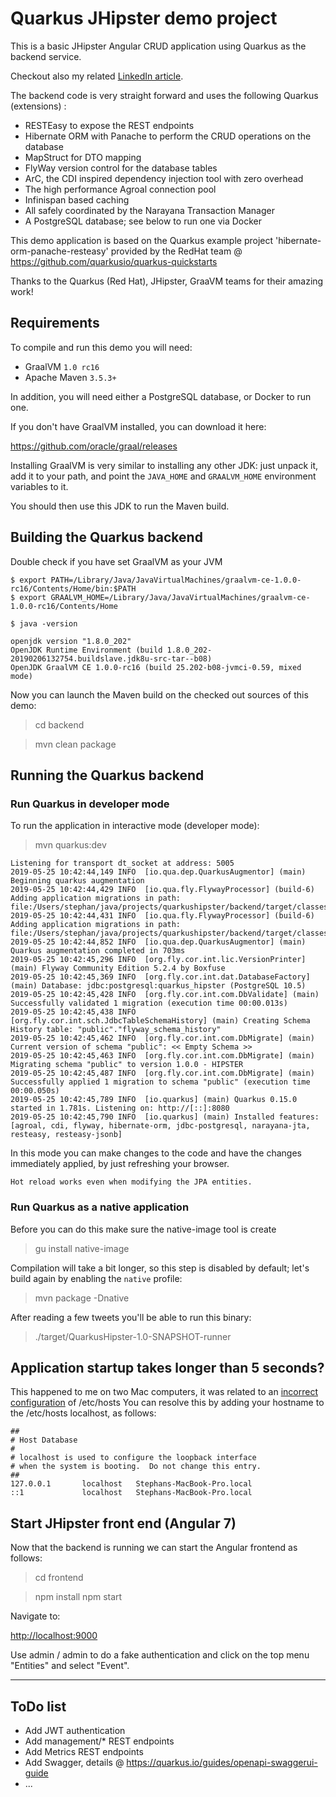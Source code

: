 # Quarkus JHipster demo project

This is a basic JHipster Angular CRUD application using Quarkus as the backend service.

Checkout also my related [LinkedIn article](https://www.linkedin.com/pulse/jhipster-quarkus-demo-app-stephan-janssen).

The backend code is very straight forward and uses the following Quarkus (extensions) :
 - RESTEasy to expose the REST endpoints
 - Hibernate ORM with Panache to perform the CRUD operations on the database
 - MapStruct for DTO mapping
 - FlyWay version control for the database tables
 - ArC, the CDI inspired dependency injection tool with zero overhead
 - The high performance Agroal connection pool
 - Infinispan based caching
 - All safely coordinated by the Narayana Transaction Manager
 - A PostgreSQL database; see below to run one via Docker
 
This demo application is based on the Quarkus example project  'hibernate-orm-panache-resteasy' provided by the RedHat team @ https://github.com/quarkusio/quarkus-quickstarts

Thanks to the Quarkus (Red Hat), JHipster, GraaVM teams for their amazing work! 


## Requirements

To compile and run this demo you will need:
- GraalVM `1.0 rc16`
- Apache Maven `3.5.3+`

In addition, you will need either a PostgreSQL database, or Docker to run one.

If you don't have GraalVM installed, you can download it here:

<https://github.com/oracle/graal/releases>

Installing GraalVM is very similar to installing any other JDK:
just unpack it, add it to your path, and point the `JAVA_HOME`
and `GRAALVM_HOME` environment variables to it.

You should then use this JDK to run the Maven build.


## Building the Quarkus backend

Double check if you have set GraalVM as your JVM

```
$ export PATH=/Library/Java/JavaVirtualMachines/graalvm-ce-1.0.0-rc16/Contents/Home/bin:$PATH
$ export GRAALVM_HOME=/Library/Java/JavaVirtualMachines/graalvm-ce-1.0.0-rc16/Contents/Home 

$ java -version

openjdk version "1.8.0_202"
OpenJDK Runtime Environment (build 1.8.0_202-20190206132754.buildslave.jdk8u-src-tar--b08)
OpenJDK GraalVM CE 1.0.0-rc16 (build 25.202-b08-jvmci-0.59, mixed mode)
```

Now you can launch the Maven build on the checked out sources of this demo:

> cd backend

> mvn clean package

## Running the Quarkus backend

### Run Quarkus in developer mode

To run the application in interactive mode (developer mode):

>  mvn quarkus:dev

```
Listening for transport dt_socket at address: 5005
2019-05-25 10:42:44,149 INFO  [io.qua.dep.QuarkusAugmentor] (main) Beginning quarkus augmentation
2019-05-25 10:42:44,429 INFO  [io.qua.fly.FlywayProcessor] (build-6) Adding application migrations in path: file:/Users/stephan/java/projects/quarkushipster/backend/target/classes/db/migration/
2019-05-25 10:42:44,431 INFO  [io.qua.fly.FlywayProcessor] (build-6) Adding application migrations in path: file:/Users/stephan/java/projects/quarkushipster/backend/target/classes/db/migration
2019-05-25 10:42:44,852 INFO  [io.qua.dep.QuarkusAugmentor] (main) Quarkus augmentation completed in 703ms
2019-05-25 10:42:45,296 INFO  [org.fly.cor.int.lic.VersionPrinter] (main) Flyway Community Edition 5.2.4 by Boxfuse
2019-05-25 10:42:45,369 INFO  [org.fly.cor.int.dat.DatabaseFactory] (main) Database: jdbc:postgresql:quarkus_hipster (PostgreSQL 10.5)
2019-05-25 10:42:45,428 INFO  [org.fly.cor.int.com.DbValidate] (main) Successfully validated 1 migration (execution time 00:00.013s)
2019-05-25 10:42:45,438 INFO  [org.fly.cor.int.sch.JdbcTableSchemaHistory] (main) Creating Schema History table: "public"."flyway_schema_history"
2019-05-25 10:42:45,462 INFO  [org.fly.cor.int.com.DbMigrate] (main) Current version of schema "public": << Empty Schema >>
2019-05-25 10:42:45,463 INFO  [org.fly.cor.int.com.DbMigrate] (main) Migrating schema "public" to version 1.0.0 - HIPSTER
2019-05-25 10:42:45,487 INFO  [org.fly.cor.int.com.DbMigrate] (main) Successfully applied 1 migration to schema "public" (execution time 00:00.050s)
2019-05-25 10:42:45,789 INFO  [io.quarkus] (main) Quarkus 0.15.0 started in 1.781s. Listening on: http://[::]:8080
2019-05-25 10:42:45,790 INFO  [io.quarkus] (main) Installed features: [agroal, cdi, flyway, hibernate-orm, jdbc-postgresql, narayana-jta, resteasy, resteasy-jsonb]
```

In this mode you can make changes to the code and have the changes immediately applied, by just refreshing your browser.

    Hot reload works even when modifying the JPA entities.


### Run Quarkus as a native application

Before you can do this make sure the native-image tool is create

> gu install native-image


Compilation will take a bit longer, so this step is disabled by default;
let's build again by enabling the `native` profile:

> mvn package -Dnative

After reading a few tweets you'll be able to run this binary:

> ./target/QuarkusHipster-1.0-SNAPSHOT-runner

## Application startup takes longer than 5 seconds?

This happened to me on two Mac computers, it was related to an [incorrect configuration](https://thoeni.io/post/macos-sierra-java/) of /etc/hosts
You can resolve this by adding your hostname to the /etc/hosts localhost, as follows: 

```
##
# Host Database
#
# localhost is used to configure the loopback interface
# when the system is booting.  Do not change this entry.
##
127.0.0.1       localhost   Stephans-MacBook-Pro.local
::1             localhost   Stephans-MacBook-Pro.local
```

## Start JHipster front end (Angular 7)

Now that the backend is running we can start the Angular frontend as follows: 

> cd frontend

> npm install
> npm start

Navigate to:

<http://localhost:9000>

Use admin / admin to do a fake authentication and click on the top menu "Entities" and select "Event".

---
## ToDo list

- Add JWT authentication
- Add management/* REST endpoints
- Add Metrics REST endpoints
- Add Swagger, details @ https://quarkus.io/guides/openapi-swaggerui-guide
- ... 

